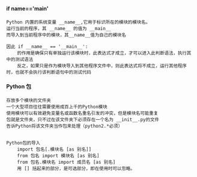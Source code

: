 #### if __name__=='__main__'
	Python 内置的系统变量 __name__,它用于标识所在的模块的模块名。
	运行当前的程序，其 __name__ 的值为 __main__
	而导入到当前程序中的模块，其__name__值为自己的模块名
	
	因此 if __name__ == '__main__':
		的作用是确保只有单独运行该模块时，此表达式才成立，才可以进入此判断语法，执行其中的测试语法
		反之，如果只是作为模块导入到其他程序文件中，则此表达式将不成立，运行其他程序时，也就不会执行该判断语句中的测试代码
		
#### Python 包
	存放多个模块的文件夹
	一个大型项目往往需要使用成百上千的Python模块
	使用模块可以有效避免变量名或函数名重名引发的冲突，但是模块名可能重复
	包就是文件夹，只不过在该文件夹下必须存在一个名为 __init__.py的文件
	告诉Python将该文件夹当作包来处理（python2.*必须）
	
	
	Python包的导入
		import 包名[.模块名 [as 别名]]
		from 包名 import 模块名 [as 别名]
		from 包名.模块名 import 成员名 [as 别名]
		用 [] 括起来的部分，是可选部分，即在使用时可以忽略。